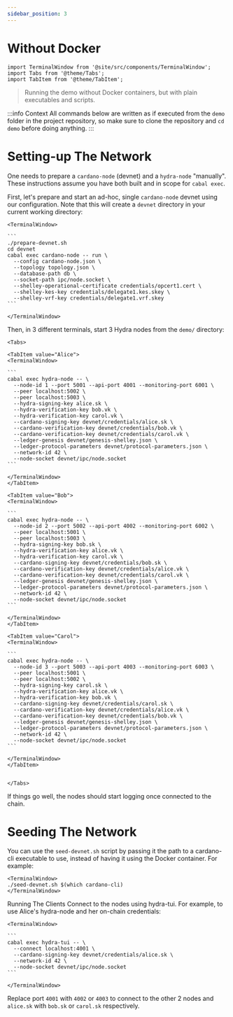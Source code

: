 ```yaml
---
sidebar_position: 3
---
```


# Without Docker

```mdx-code-block
import TerminalWindow from '@site/src/components/TerminalWindow';
import Tabs from '@theme/Tabs';
import TabItem from '@theme/TabItem';
```

> Running the demo without Docker containers, but with plain executables and scripts.

:::info Context
All commands below are written as if executed from the `demo` folder in the project repository, so make sure to clone the repository and `cd demo` before doing anything.
:::

# Setting-up The Network

One needs to prepare a `cardano-node` (devnet) and a `hydra-node` "manually". These instructions assume you have both built and in scope for `cabal exec`.

First, let's prepare and start an ad-hoc, single `cardano-node` devnet using our configuration. Note that this will create a `devnet` directory in your current working directory:

````mdx-code-block
<TerminalWindow>

```
./prepare-devnet.sh
cd devnet
cabal exec cardano-node -- run \
  --config cardano-node.json \
  --topology topology.json \
  --database-path db \
  --socket-path ipc/node.socket \
  --shelley-operational-certificate credentials/opcert1.cert \
  --shelley-kes-key credentials/delegate1.kes.skey \
  --shelley-vrf-key credentials/delegate1.vrf.skey
```

</TerminalWindow>
````

Then, in 3 different terminals, start 3 Hydra nodes from the `demo/` directory:

````mdx-code-block
<Tabs>

<TabItem value="Alice">
<TerminalWindow>

```
cabal exec hydra-node -- \
  --node-id 1 --port 5001 --api-port 4001 --monitoring-port 6001 \
  --peer localhost:5002 \
  --peer localhost:5003 \
  --hydra-signing-key alice.sk \
  --hydra-verification-key bob.vk \
  --hydra-verification-key carol.vk \
  --cardano-signing-key devnet/credentials/alice.sk \
  --cardano-verification-key devnet/credentials/bob.vk \
  --cardano-verification-key devnet/credentials/carol.vk \
  --ledger-genesis devnet/genesis-shelley.json \
  --ledger-protocol-parameters devnet/protocol-parameters.json \
  --network-id 42 \
  --node-socket devnet/ipc/node.socket
```

</TerminalWindow>
</TabItem>

<TabItem value="Bob">
<TerminalWindow>

```
cabal exec hydra-node -- \
  --node-id 2 --port 5002 --api-port 4002 --monitoring-port 6002 \
  --peer localhost:5001 \
  --peer localhost:5003 \
  --hydra-signing-key bob.sk \
  --hydra-verification-key alice.vk \
  --hydra-verification-key carol.vk \
  --cardano-signing-key devnet/credentials/bob.sk \
  --cardano-verification-key devnet/credentials/alice.vk \
  --cardano-verification-key devnet/credentials/carol.vk \
  --ledger-genesis devnet/genesis-shelley.json \
  --ledger-protocol-parameters devnet/protocol-parameters.json \
  --network-id 42 \
  --node-socket devnet/ipc/node.socket
```

</TerminalWindow>
</TabItem>

<TabItem value="Carol">
<TerminalWindow>

```
cabal exec hydra-node -- \
  --node-id 3 --port 5003 --api-port 4003 --monitoring-port 6003 \
  --peer localhost:5001 \
  --peer localhost:5002 \
  --hydra-signing-key carol.sk \
  --hydra-verification-key alice.vk \
  --hydra-verification-key bob.vk \
  --cardano-signing-key devnet/credentials/carol.sk \
  --cardano-verification-key devnet/credentials/alice.vk \
  --cardano-verification-key devnet/credentials/bob.vk \
  --ledger-genesis devnet/genesis-shelley.json \
  --ledger-protocol-parameters devnet/protocol-parameters.json \
  --network-id 42 \
  --node-socket devnet/ipc/node.socket
```

</TerminalWindow>
</TabItem>


</Tabs>
````

If things go well, the nodes should start logging once connected to the chain.

# Seeding The Network

You can use the `seed-devnet.sh` script by passing it the path to a cardano-cli executable to use, instead of having it using the Docker container. For example:


```mdx-code-block
<TerminalWindow>
./seed-devnet.sh $(which cardano-cli)
</TerminalWindow>
```

Running The Clients
Connect to the nodes using hydra-tui. For example, to use Alice's hydra-node and her on-chain credentials:

````mdx-code-block
<TerminalWindow>

```
cabal exec hydra-tui -- \
  --connect localhost:4001 \
  --cardano-signing-key devnet/credentials/alice.sk \
  --network-id 42 \
  --node-socket devnet/ipc/node.socket
```

</TerminalWindow>
````

Replace port `4001` with `4002` or `4003` to connect to the other 2 nodes and `alice.sk` with `bob.sk` or `carol.sk` respectively.
